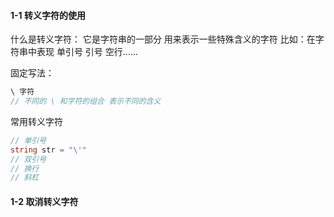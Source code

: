 #### 1-1 转义字符的使用
什么是转义字符：
	它是字符串的一部分 用来表示一些特殊含义的字符
	比如：在字符串中表现 单引号 引号 空行......

固定写法：

```c#
\ 字符
// 不同的 \ 和字符的组合 表示不同的含义
```

常用转义字符

```c#
// 单引号
string str = "\'"
// 双引号
// 换行
// 斜杠
```
#### 1-2 取消转义字符